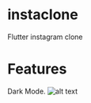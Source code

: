 # instaclone

Flutter instagram clone

# Features 
Dark Mode.
![alt text](https://github.com/[username]/[reponame]/blob/[branch]/image.jpg?raw=true)
